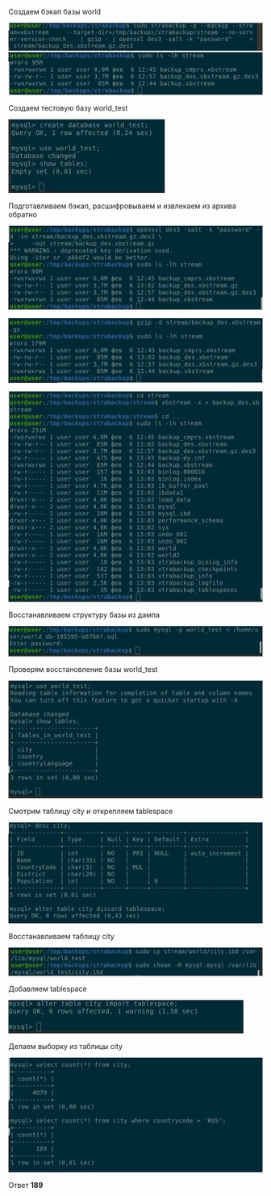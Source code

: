 
Создаем бэкап базы world

![backup](images/18_backup.jpg)
![backup](images/18_backup_2.jpg)


Создаем тестовую базу world_test

![backup](images/18_create_database.jpg)


Подготавливаем бэкап, расшифровываем  и извлекаем из архива обратно

![backup](images/18_backup_3.jpg)

![backup](images/18_backup_4.jpg)

![backup](images/18_backup_5.jpg)


Восстанавливаем структуру базы из дампа

![fill_db](images/18_fill_db.jpg)

Проверям восстановление базы world_test

![show_tables_world_test](images/18_show_tables_world_test.jpg)

Смотрим таблицу city и открепляем tablespace

![desc_city_discard](images/18_desc_city_discard.jpg)

Восстанавливаем таблицу city

![copy_city](images/18_copy_city.jpg)

Добавляем tablespacе

![import_tablespace](images/18_import_tablespace.jpg)

Делаем выборку из таблицы city

![answer](images/18_answer.jpg)

Ответ **189**


